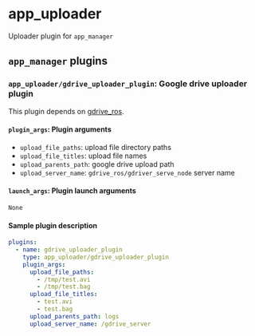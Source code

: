 # app_uploader

Uploader plugin for `app_manager`

## `app_manager` plugins

### `app_uploader/gdrive_uploader_plugin`: Google drive uploader plugin

This plugin depends on [gdrive_ros](https://github.com/jsk-ros-pkg/jsk_3rdparty/tree/master/gdrive_ros).

#### `plugin_args`: Plugin arguments

- `upload_file_paths`: upload file directory paths
- `upload_file_titles`: upload file names
- `upload_parents_path`: google drive upload path
- `upload_server_name`: `gdrive_ros/gdriver_serve_node` server name

#### `launch_args`: Plugin launch arguments

`None`

#### Sample plugin description

```yaml
plugins:
  - name: gdrive_uploader_plugin
    type: app_uploader/gdrive_uploader_plugin
    plugin_args:
      upload_file_paths:
        - /tmp/test.avi
        - /tmp/test.bag
      upload_file_titles:
        - test.avi
        - test.bag
      upload_parents_path: logs
      upload_server_name: /gdrive_server
```
